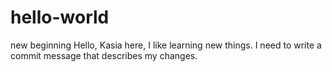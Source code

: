 # hello-world
new beginning
Hello, Kasia here, I like learning new things.
I need to write a commit message that describes my changes.
